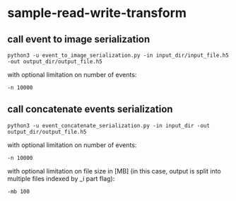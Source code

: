 # sample-read-write-transform

## call event to image serialization

```console
python3 -u event_to_image_serialization.py -in input_dir/input_file.h5 -out output_dir/output_file.h5
```

with optional limitation on number of events:

```console
-n 10000
```

## call concatenate events serialization

```console
python3 -u event_concatenate_serialization.py -in input_dir -out output_dir/output_file.h5
```
with optional limitation on number of events:

```console
-n 10000
```

with optional limitation on file size in [MB] (in this case, output is split into multiple files indexed by _i part flag):

```console
-mb 100
```

